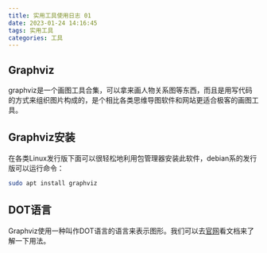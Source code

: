 ```yaml
---
title: 实用工具使用日志 01
date: 2023-01-24 14:16:45
tags: 实用工具
categories: 工具
---
```


## Graphviz

graphviz是一个画图工具合集，可以拿来画人物关系图等东西，而且是用写代码的方式来组织图片构成的，是个相比各类思维导图软件和网站更适合极客的画图工具。

## Graphviz安装

在各类Linux发行版下面可以很轻松地利用包管理器安装此软件，debian系的发行版可以运行命令：
```bash
sudo apt install graphviz
```

## DOT语言

Graphviz使用一种叫作DOT语言的语言来表示图形。我们可以去[官网](https://graphviz.org/)看文档来了解一下用法。

